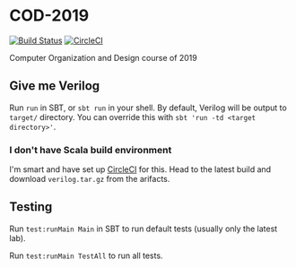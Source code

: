 # COD-2019

[![Build Status](https://travis-ci.com/iBug/COD-2019.svg?token=9jooK4Qfof8h4FFgpnEK&branch=master)](https://travis-ci.com/iBug/COD-2019) [![CircleCI](https://circleci.com/gh/iBug/COD-2019.svg?style=shield&circle-token=54b42325732cb2772c8f02651328e84af8f171cd)](https://circleci.com/gh/iBug/COD-2019)

Computer Organization and Design course of 2019

## Give me Verilog

Run `run` in SBT, or `sbt run` in your shell. By default, Verilog will be output to `target/` directory. You can override this with `sbt 'run -td <target directory>'`.

### I don't have Scala build environment

I'm smart and have set up [CircleCI][CircleCI] for this. Head to the latest build and download `verilog.tar.gz` from the arifacts.

## Testing

Run `test:runMain Main` in SBT to run default tests (usually only the latest lab).

Run `test:runMain TestAll` to run all tests.


  [CircleCI]: https://circleci.com/gh/iBug/COD-2019
